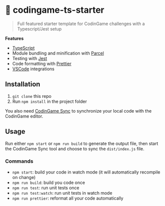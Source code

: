# :muscle: codingame-ts-starter

> Full featured starter template for CodinGame challenges with a Typescript/Jest setup

**Features**
- [TypeScript](https://www.typescriptlang.org)
- Module bundling and minification with [Parcel](https://parceljs.org)
- Testing with [Jest](https://jestjs.io)
- Code formatting with [Prettier](https://prettier.io)
- [VSCode](https://code.visualstudio.com) integrations

## Installation

1. `git clone` this repo
2. Run `npm install` in the project folder

You also need [CodinGame Sync](https://www.codingame.com/blog/new-feature-codingame-sync-use-your-own-code-editor-on-codingame/) to synchronize your local code with the CodinGame editor.

## Usage

Run either `npm start` or `npm run build` to generate the output file, then start the CodinGame Sync tool and choose to sync the `dist/index.js` file.

### Commands

- `npm start`: build your code in watch mode (it will automatically recompile on change)
- `npm run build`: build you code once
- `npm run test`: run unit tests once
- `npm run test:watch`: run unit tests in watch mode
- `npm run prettier`: reformat all your code automatically
